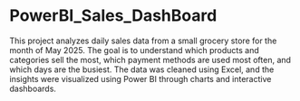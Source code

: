 # PowerBI_Sales_DashBoard

This project analyzes daily sales data from a small grocery store for the month of May 2025. 
The goal is to understand which products and categories sell the most, which payment methods are used most often, and which days are the busiest. 
The data was cleaned using Excel, and the insights were visualized using Power BI through charts and interactive dashboards.
